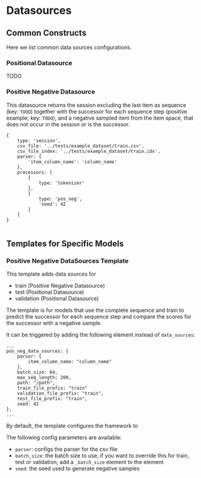 # Datasources

## Common Constructs

Here we list common data sources configurations.

### Positional Datasource

TODO

### Positive Negative Datasource

This datasource returns the session excluding the last item as sequence (key: `TOOD`) together with
the successor for each sequence step (positive example; key: `TODO`), and a negative sampled item from the item
space, that does not occur in the session or is the successor.


```
{
    type: 'session',
    csv_file: '../tests/example_dataset/train.csv',
    csv_file_index: '../tests/example_dataset/train.idx',
    parser: {
        'item_column_name': 'column_name'
    },
    processors: [
        {
            type: 'tokenizer'
        },
        {
            type: 'pos_neg',
            'seed': 42
        }
    ]
}


```


## Templates for Specific Models


### Positive Negative DataSources Template

This template adds data sources for

- train (Positive Negative Datasource)
- test (Positional Datasource)
- validation (Positional Datasource)

The template is for models that use the complete sequence and train to predict the successor for each
sequence step and compare the scores for the successor with a negative
sample.

It can be triggered by adding the following element instead of `data_sources`:

```
...
pos_neg_data_sources: {
    parser: {
        item_column_name: "column_name"
    },
    batch_size: 64,
    max_seq_length: 200,
    path: "/path",
    train_file_prefix: "train"
    validation_file_prefix: "train",
    test_file_prefix: "train",
    seed: 42
},
...
```

By default, the template configures the framework to 

The following config parameters are available:

- `parser`: configs the parser for the csv file
- `batch_size`: the batch size to use, if you want to override this
  for train, test or validation, add a `_batch_size` element to the
  element
- `seed`: the seed used to generate negative samples
